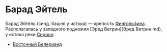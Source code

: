 # Барад Эйтель

Барад Эйтель (синд. башня у истока) — крепость
[Фингольфина](Личности/Фингольфин.md). Располагалась у западного подножия
[Эред Ветрин](Эред Ветрин.md), у истока реки [Сирион](Сирион.md).


*   [Восточный Белерианд](Восточный%20Белерианд.md)

